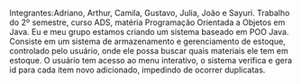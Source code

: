 Integrantes:Adriano, Arthur, Camila, Gustavo, Julia, João e Sayuri. Trabalho do 2º semestre, curso ADS, matéria Programação Orientada a Objetos em Java. Eu e meu grupo estamos criando um sistema baseado em POO Java. Consiste em um sistema de armazenamento e gerenciamento de estoque, controlado pelo usuário, onde ele possa buscar quais materiais ele tem em estoque. O usuário tem acesso ao menu interativo, o sistema verifica e gera id para cada item novo adicionado, impedindo de ocorrer duplicatas.

